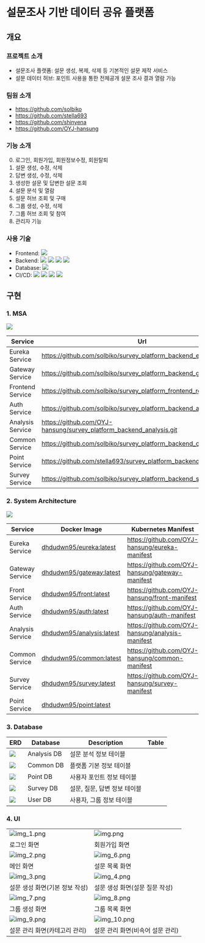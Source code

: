 # 설문조사 기반 데이터 공유 플랫폼
## 개요
### 프로젝트 소개
- 설문조사 플랫폼: 설문 생성, 복제, 삭제 등 기본적인 설문 제작 서비스
- 설문 데이터 허브: 포인트 사용을 통한 전체공개 설문 조사 결과 열람 가능
### 팀원 소개
- https://github.com/solbiko
- https://github.com/stella693
- https://github.com/shinyena
- https://github.com/OYJ-hansung
### 기능 소개
0. 로그인, 회원가입, 회원정보수정, 회원탈퇴
1. 설문 생성, 수정, 삭제
2. 답변 생성, 수정, 삭제
3. 생성한 설문 및 답변한 설문 조회
4. 설문 분석 및 열람
5. 설문 허브 조회 및 구매
6. 그룹 생성, 수정, 삭제
7. 그룹 허브 조회 및 참여 
8. 관리자 기능
### 사용 기술
- Frontend: 
![](https://img.shields.io/badge/React-61DAFB?style=flat-square&logo=react&logoColor=white)
- Backend: 
![](https://img.shields.io/badge/Java-007396?style=flat-square&logo=java&logoColor=white)
![](https://img.shields.io/badge/SpringBoot-6DB33F?style=flat-square&logo=springboot&logoColor=white)
![](https://img.shields.io/badge/ApacheKafka-231F20?style=flat-square&logo=apachekafka&logoColor=white)
![](https://img.shields.io/badge/KakaoiCloud-FFCD00?style=flat-square&logo=kakao&logoColor=white)
- Database:
![](https://img.shields.io/badge/MySQL-4479A1?style=flat-square&logo=mysql&logoColor=white)
- CI/CD:
![](https://img.shields.io/badge/Kubernetes-326CE5?style=flat-square&logo=kubernetes&logoColor=white)
![](https://img.shields.io/badge/Docker-2496ED?style=flat-square&logo=docker&logoColor=white)
![](https://img.shields.io/badge/Jenkins-D24939?style=flat-square&logo=jenkins&logoColor=white)
![](https://img.shields.io/badge/Argo-EF7B4D?style=flat-square&logo=argo&logoColor=white)
## 구현
### 1. MSA
![](readmeImg/msa.png)

|<center>Service</center>|<center>Url</center>|
|---|---|
|Eureka Service|https://github.com/solbiko/survey_platform_backend_eurekaserver.git|
|Gateway Service|https://github.com/solbiko/survey_platform_backend_gateway.git|
|Frontend Service|https://github.com/solbiko/survey_platform_frontend_react.git|
|Auth Service|https://github.com/solbiko/survey_platform_backend_auth.git|
|Analysis Service|https://github.com/OYJ-hansung/survey_platform_backend_analysis.git|
|Common Service|https://github.com/solbiko/survey_platform_backend_common.git|
|Point Service|https://github.com/stella693/survey_platform_backend_point.git|
|Survey Service|https://github.com/solbiko/survey_platform_backend_survey.git|
### 2. System Architecture
![](readmeImg/sa.png)

|<center>Service</center>|<center>Docker Image</center>|<center>Kubernetes Manifest</center>
|---|---|---|
|Eureka Service|[dhdudwn95/eureka:latest](https://hub.docker.com/r/dhdudwn95/eureka)|https://github.com/OYJ-hansung/eureka-manifest|
|Gateway Service|[dhdudwn95/gateway:latest](https://hub.docker.com/r/dhdudwn95/gateway)|https://github.com/OYJ-hansung/gateway-manifest|
|Front Service|[dhdudwn95/front:latest](https://hub.docker.com/r/dhdudwn95/front)|https://github.com/OYJ-hansung/front-manifest|
|Auth Service|[dhdudwn95/auth:latest](https://hub.docker.com/r/dhdudwn95/auth)|https://github.com/OYJ-hansung/auth-manifest|
|Analysis Service|[dhdudwn95/analysis:latest](https://hub.docker.com/r/dhdudwn95/analysis)|https://github.com/OYJ-hansung/analysis-manifest|
|Common Service|[dhdudwn95/common:latest](https://hub.docker.com/r/dhdudwn95/common)|https://github.com/OYJ-hansung/common-manifest|
|Survey Service|[dhdudwn95/survey:latest](https://hub.docker.com/r/dhdudwn95/survey)|https://github.com/OYJ-hansung/survey-manifest|
|Point Service|[dhdudwn95/point:latest](https://hub.docker.com/r/dhdudwn95/point)

### 3. Database
|ERD|Database|Description|Table
|---|---|---|---|
|![](readmeImg/dbimg/analysis_db.png)|Analysis DB|설문 분석 정보 테이블|
|![](readmeImg/dbimg/common_db.png)|Common DB|플랫폼 기본 정보 테이블|
|![](readmeImg/dbimg/point_db.png)|Point DB|사용자 포인트 정보 테이블
|![](readmeImg/dbimg/survey_db.png)|Survey DB|설문, 질문, 답변 정보 테이블
|![](readmeImg/dbimg/user_db.png)|User DB|사용자, 그룹 정보 테이블|

### 4. UI
|||
|---|---|
|![img_1.png](readmeImg/uiimg/img_1.png)|![img.png](readmeImg/uiimg/img.png)|
|로그인 화면|회원가입 화면|
|![img_2.png](readmeImg/uiimg/img_2.png)|![img_6.png](readmeImg/uiimg/img_6.png)|
|메인 화면|설문 목록 화면|
|![img_3.png](readmeImg/uiimg/img_3.png)|![img_4.png](readmeImg/uiimg/img_4.png)
|설문 생성 화면(기본 정보 작성)|설문 생성 화면(설문 질문 작성)
|![img_7.png](readmeImg/uiimg/img_7.png)|![img_8.png](readmeImg/uiimg/img_8.png)|
|그룹 생성 화면|그룹 목록 화면|
|![img_9.png](readmeImg/uiimg/img_9.png)|![img_10.png](readmeImg/uiimg/img_10.png)|
|설문 관리 화면(카테고리 관리)|설문 관리 화면(비속어 설문 관리)|
